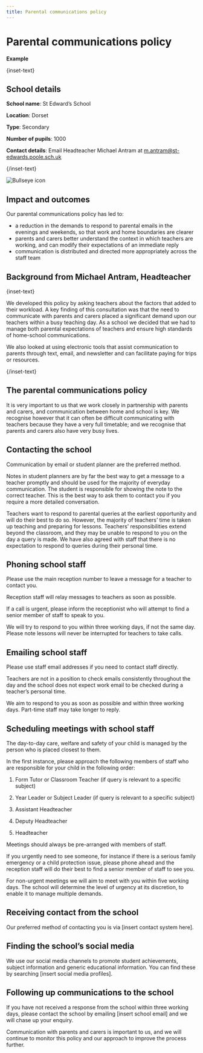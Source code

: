 ```yaml
---
title: Parental communications policy
---
```


# Parental communications policy

<strong class="govuk-tag">Example</strong>

{inset-text}

## School details

**School name**: St Edward’s School

**Location**: Dorset

**Type**: Secondary

**Number of pupils**: 1000

**Contact details**: Email Headteacher Michael Antram at <m.antram@st-edwards.poole.sch.uk>

{/inset-text}

<div class="info-box">
  <div class="info-box__corner">
    <img src="/assets/images/bullseye.svg" alt="Bullseye icon">
  </div>
  <h2 class="govuk-heading-m">
    Impact and outcomes
  </h2>
  <p>
      Our parental communications policy has led to:
  </p>
  <ul>
    <li>
      a reduction in the demands to respond to parental emails in the
      evenings and weekends, so that work and home boundaries are clearer
    </li>
    <li>
      parents and carers better understand the context in which teachers
      are working, and can modify their expectations of an immediate reply
    </li>
    <li>
      communication is distributed and directed more appropriately across
      the staff team
    </li>
  </ul>
</div>

## Background from Michael Antram, Headteacher

{inset-text}

We developed this policy by asking teachers about the factors that added to
their workload. A key finding of this consultation was that the need to
communicate with parents and carers placed a significant demand upon our
teachers within a busy teaching day. As a school we decided that we had to
manage both parental expectations of teachers and ensure high standards of
home-school communications.

We also looked at using electronic tools that assist communication to parents
through text, email, and newsletter and can facilitate paying for trips or
resources.

{/inset-text}

## The parental communications policy

It is very important to us that we work closely in partnership with parents and
carers, and communication between home and school is key. We recognise however
that it can often be difficult communicating with teachers because they have a
very full timetable; and we recognise that parents and carers also have very
busy lives.

## Contacting the school

Communication by email or student planner are the preferred method.

Notes in student planners are by far the best way to get a message to a teacher
promptly and should be used for the majority of everyday communication. The
student is responsible for showing the note to the correct teacher. This is the
best way to ask them to contact you if you require a more detailed conversation.

Teachers want to respond to parental queries at the earliest opportunity and
will do their best to do so. However, the majority of teachers’ time is taken up
teaching and preparing for lessons. Teachers’ responsibilities extend beyond the
classroom, and they may be unable to respond to you on the day a query is made.
We have also agreed with staff that there is no expectation to respond to
queries during their personal time.

## Phoning school staff

Please use the main reception number to leave a message for a teacher to contact
you.

Reception staff will relay messages to teachers as soon as possible.

If a call is urgent, please inform the receptionist who will attempt to find a
senior member of staff to speak to you.

We will try to respond to you within three working days, if not the same day.
Please note lessons will never be interrupted for teachers to take calls.

## Emailing school staff

Please use staff email addresses if you need to contact staff directly.

Teachers are not in a position to check emails consistently throughout the day
and the school does not expect work email to be checked during a teacher’s
personal time.

We aim to respond to you as soon as possible and within three working days.
Part-time staff may take longer to reply.

## Scheduling meetings with school staff

The day-to-day care, welfare and safety of your child is managed by the person
who is placed closest to them.

In the first instance, please approach the following members of staff who are
responsible for your child in the following order:

1. Form Tutor or Classroom Teacher (if query is relevant to a specific subject)

2. Year Leader or Subject Leader (if query is relevant to a specific subject)

3. Assistant Headteacher

4. Deputy Headteacher

5. Headteacher

Meetings should always be pre-arranged with members of staff.

If you urgently need to see someone, for instance if there is a serious family
emergency or a child protection issue, please phone ahead and the reception staff
will do their best to find a senior member of staff to see you.

For non-urgent meetings we will aim to meet with you within five working days.
The school will determine the level of urgency at its discretion, to enable it
to manage multiple demands.

## Receiving contact from the school

Our preferred method of contacting you is via [insert contact system here].

## Finding the school’s social media

We use our social media channels to promote student achievements, subject
information and generic educational information. You can find these by searching
[insert social media profiles].

## Following up communications to the school

If you have not received a response from the school within three working days,
please contact the school by emailing [insert school email] and we will chase up
your enquiry.

Communication with parents and carers is important to us, and we will continue
to monitor this policy and our approach to improve the process further.
